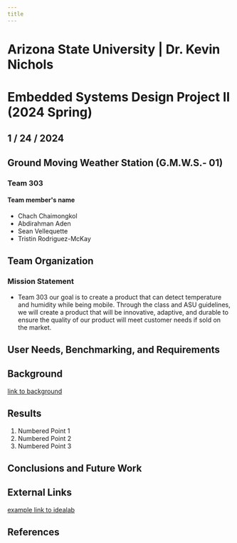 ```yaml
---
title 
---
```

# Arizona State University | Dr. Kevin Nichols 
# Embedded Systems Design Project II (2024 Spring) 
## 1 / 24 / 2024 

## Ground Moving Weather Station (G.M.W.S.- 01)

### Team 303

#### Team member's name 
* Chach Chaimongkol
* Abdirahman Aden
* Sean Vellequette
* Tristin Rodriguez-McKay



## Team Organization 

### Mission Statement 
* Team 303 our goal is to create a product that can detect temperature and humidity while being mobile. Through the class and ASU guidelines, we will create a product that will be innovative, adaptive, and durable to ensure the quality of our product will meet customer needs if sold on the market.

## User Needs, Benchmarking, and Requirements 
## Background
[link to background](/background) 

## Results
1. Numbered Point 1
1. Numbered Point 2
1. Numbered Point 3

## Conclusions and Future Work

## External Links

[example link to idealab]()


## References

